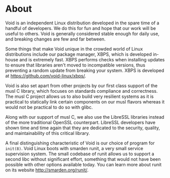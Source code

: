 # About

Void is an independent Linux distribution developed in the spare time of a
handful of developers. We do this for fun and hope that our work will be useful
to others. Void is generally considered stable enough for daily use, and
breaking changes are few and far between.

Some things that make Void unique in the crowded world of Linux distributions
include our package manager, XBPS, which is developed in-house and is extremely
fast. XBPS performs checks when installing updates to ensure that libraries
aren't moved to incompatible versions, thus preventing a random update from
breaking your system. XBPS is developed at
<https://github.com/void-linux/xbps/>.

Void is also set apart from other projects by our first class support of the
musl C library, which focuses on standards compliance and correctness. The musl
C project allows us to also build very resilient systems as it is practical to
statically link certain components on our musl flavors whereas it would not be
practical to do so with glibc.

Along with our support of musl C, we also use the LibreSSL libraries instead of
the more traditional OpenSSL counterpart. LibreSSL developers have shown time
and time again that they are dedicated to the security, quality, and
maintainability of this critical library.

A final distinguishing characteristic of Void is our choice of program for
`init(8)`. Void Linux boots with smarden runit, a very small service supervision
system. The small codebase of runit allows us to support a second libc without
significant effort, something that would not have been possible with other
options available today. You can learn more about runit on its website
<http://smarden.org/runit/>.
